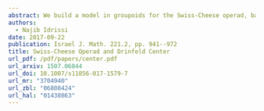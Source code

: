 ```yaml
---
abstract: We build a model in groupoids for the Swiss-Cheese operad, based on parenthesized permutations and braids, and we relate algebras over this model to the classical description of algebras over the homology of the Swiss-Cheese operad. We extend our model to a rational model for the Swiss-Cheese operad, and we compare it to the model that we would get if the operad Swiss-Cheese were formal.
authors:
  - Najib Idrissi
date: 2017-09-22
publication: Israel J. Math. 221.2, pp. 941--972
title: Swiss-Cheese Operad and Drinfeld Center
url_pdf: /pdf/papers/center.pdf
url_arxiv: 1507.06844
url_doi: 10.1007/s11856-017-1579-7
url_mr: "3704940"
url_zbl: "06808424"
url_hal: "01438863"
---
```


